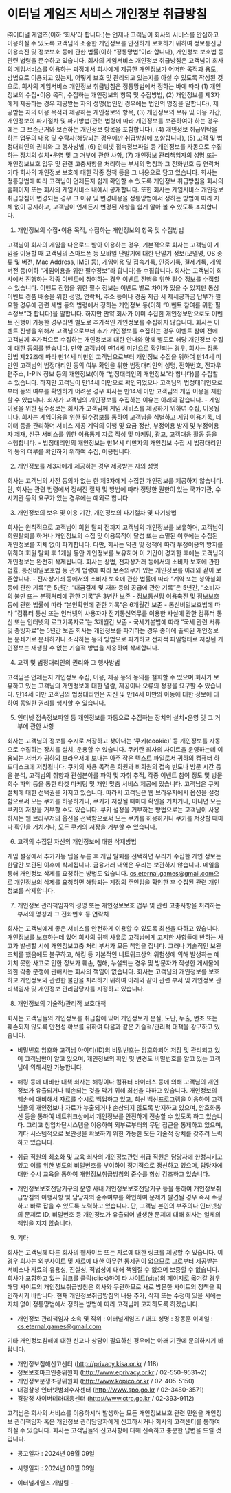 # 이터널 게임즈 서비스 개인정보 취급방침


㈜이터널 게임즈(이하 ‘회사’라 합니다.)는 언제나 고객님이 회사의 서비스를 안심하고 이용하실 수 있도록 고객님의 소중한 개인정보를 안전하게 보호하기 위하여 정보통신망 이용촉진 및 정보보호 등에 관한 법률(이하 “정통망법”이라 합니다), 개인정보 보호법 등 관련 법령을 준수하고 있습니다.
회사의 게임서비스 개인정보 취급방침은 고객님이 회사의 게임서비스를 이용하는 과정에서 회사에게 제공한 개인정보가 어떠한 목적과 용도, 방법으로 이용되고 있는지, 어떻게 보호 및 관리되고 있는지를 아실 수 있도록 작성된 것으로, 회사의 게임서비스 개인정보 취급방침은 정통망법에서 정하는 바에 따라 (1) 개인정보의 수집•이용 목적, 수집하는 개인정보의 항목 및 수집방법, (2) 개인정보를 제3자에게 제공하는 경우 제공받는 자의 성명(법인인 경우에는 법인의 명칭을 말합니다), 제공받는 자의 이용 목적과 제공하는 개인정보의 항목, (3) 개인정보의 보유 및 이용 기간, 개인정보의 파기절차 및 파기방법(관련 법령에 따라 개인정보를 보존하여야 하는 경우에는 그 보존근거와 보존하는 개인정보 항목을 포함합니다), (4) 개인정보 취급위탁을 하는 업무의 내용 및 수탁자(해당되는 경우에만 취급방침에 포함합니다), (5) 고객 및 법정대리인의 권리와 그 행사방법, (6) 인터넷 접속정보파일 등 개인정보를 자동으로 수집하는 장치의 설치•운영 및 그 거부에 관한 사항, (7) 개인정보 관리책임자의 성명 또는 개인정보보호 업무 및 관련 고충사항을 처리하는 부서의 명칭과 그 전화번호 등 연락처 기타 회사의 개인정보 보호에 대한 각종 정책 등을 그 내용으로 담고 있습니다.
회사는 정통망법에 따라 고객님이 언제든지 쉽게 확인할 수 있도록 개인정보 취급방침을 회사의 홈페이지 또는 회사의 게임서비스 내에서 공개합니다. 또한 회사는 게임서비스 개인정보 취급방침이 변경되는 경우 그 이유 및 변경내용을 정통망법에서 정하는 방법에 따라 지체 없이 공지하고, 고객님이 언제든지 변경된 사항을 쉽게 알아 볼 수 있도록 조치합니다.


1. 개인정보의 수집•이용 목적, 수집하는 개인정보의 항목 및 수집방법

고객님이 회사의 게임을 다운로드 받아 이용하는 경우, 기본적으로 회사는 고객님이 게임을 이용할 때 고객님의 스마트폰 등 모바일 단말기에 대한 단말기 정보(모델명, OS 종류 및 버전, Mac Address, IMEI 등), 게임이용 및 접속기록, 인증기록, 결제기록, 게임버전 등(이하 “게임이용을 위한 필수정보”라 합니다)을 수집합니다. 회사는 고객님이 회사에서 진행하는 각종 이벤트에 참여하는 경우 이벤트 진행을 위한 필수 정보를 수집할 수 있습니다. 이벤트 진행을 위한 필수 정보는 이벤트 별로 차이가 있을 수 있지만 통상 이벤트 경품 배송을 위한 성명, 연락처, 주소 등이나 경품 지급 시 제세공과금 납부가 필요한 경우에 관련 세법 등의 법령에서 정하는 개인정보 등(이하 “이벤트 참여를 위한 필수정보”라 합니다)을 말합니다. 하지만 만약 회사가 이미 수집한 개인정보만으로도 이벤트 진행이 가능한 경우라면 별도로 추가적인 개인정보를 수집하지 않습니다. 회사는 이벤트 진행을 위해서 고객님으로부터 추가 개인정보를 수집하는 경우 이벤트 참여 전에 고객님께 추가적으로 수집하는 개인정보에 대한 안내와 함께 별도로 해당 개인정보 수집에 대한 동의를 받습니다. 만약 고객님이 만14세 미만으로 확인되는 경우, 회사는 정통망법 제22조에 따라 만14세 미만인 고객님으로부터 개인정보 수집을 위하여 만14세 미만인 고객님의 법정대리인 동의 여부 확인을 위한 법정대리인의 성명, 전화번호, 전자우편주소, I-PIN 정보 등의 개인정보(이하 “법정대리인의 개인정보”라 합니다)를 수집할 수 있습니다. 하지만 고객님이 만14세 미만으로 확인되었으나 고객님의 법정대리인으로부터 동의 여부를 확인하기 어려운 경우 회사는 만14세 미만 고객님의 게임 이용을 제한할 수 있습니다. 회사가 고객님의 개인정보를 수집하는 이유는 아래와 같습니다. - 게임이용을 위한 필수정보는 회사가 고객님께 게임 서비스를 제공하기 위하여 수집, 이용됩니다. 회사는 게임이용을 위한 필수정보를 통하여 고객님을 식별하고 게임 이용기록, 데이터 등을 관리하며 서비스 제공 계약의 이행 및 요금 정산, 부정이용 방지 및 부정이용자 제재, 신규 서비스를 위한 이용통계 자료 작성 및 마케팅, 광고, 고객대응 활동 등을 수행합니다. - 법정대리인의 개인정보는 만14세 미만자의 개인정보 수집 시 법정대리인의 동의 여부를 확인하기 위하여 수집, 이용됩니다.

2. 개인정보를 제3자에게 제공하는 경우 제공받는 자의 성명

회사는 고객님의 사전 동의가 없는 한 제3자에게 수집한 개인정보를 제공하지 않습니다. 단, 회사는 관련 법령에서 정해진 절차 및 방법에 따라 정당한 권한이 있는 국가기관, 수시기관 등의 요구가 있는 경우에는 예외로 합니다.

3. 개인정보의 보유 및 이용 기간, 개인정보의 파기절차 및 파기방법

회사는 원칙적으로 고객님이 회원 탈퇴 전까지 고객님의 개인정보를 보유하며, 고객님이 회원탈퇴를 하거나 개인정보의 수집 및 이용목적이 달성 또는 소멸된 이후에는 수집된 개인정보를 지체 없이 파기합니다. 다만, 회사는 약관 및 정책에 따라 부정이용의 방지를 위하여 회원 탈퇴 후 1개월 동안 개인정보를 보유하며 이 기간이 경과한 후에는 고객님의 개인정보는 완전히 삭제됩니다. 회사는 상법, 전자상거래 등에서의 소비자 보호에 관한 법률, 통신비밀보호법 등 관계 법령에 따라 보존의무가 있는 개인정보를 아래와 같이 보존합니다. - 전자상거래 등에서의 소비자 보호에 관한 법률에 따라 “계약 또는 청약철회 등에 관한 기록”은 5년간, “대금결제 및 재화 등의 공급에 관한 기록”은 5년간, “소비자의 불만 또는 분쟁처리에 관한 기록”은 3년간 보존 - 정보통신망 이용촉진 및 정보보호 등에 관한 법률에 따라 “본인확인에 관한 기록”은 6개월간 보존 - 통신비밀보호법에 따라 “컴퓨터 통신 또는 인터넷의 사용자가 전기통신역무를 이용한 사실에 관한 컴퓨터 통신 또는 인터넷의 로그기록자료”는 3개월간 보존 - 국세기본법에 따라 “국세 관련 서류 및 증빙자료”는 5년간 보존 회사는 개인정보를 파기하는 경우 종이에 출력된 개인정보는 분쇄기로 분쇄하거나 소각하는 등의 방법으로 파기하고 전자적 파일형태로 저장된 개인정보는 재생할 수 없는 기술적 방법을 사용하여 삭제합니다.

4. 고객 및 법정대리인의 권리와 그 행사방법

고객님은 언제든지 개인정보 수집, 이용, 제공 등의 동의를 철회할 수 있으며 회사가 보유하고 있는 고객님의 개인정보에 대한 열람, 제공이나 오류의 정정을 요구할 수 있습니다. 만14세 미만 고객님의 법정대리인은 자신 및 만14세 미만의 아동에 대한 정보에 대하여 동일한 권리를 행사할 수 있습니다.

5. 인터넷 접속정보파일 등 개인정보를 자동으로 수집하는 장치의 설치•운영 및 그 거부에 관한 사항

회사는 고객님의 정보를 수시로 저장하고 찾아내는 ‘쿠키(cookie)’ 등 개인정보를 자동으로 수집하는 장치를 설치, 운용할 수 있습니다. 쿠키란 회사의 사이트을 운영하는데 이용되는 서버가 귀하의 브라우저에 보내는 아주 작은 텍스트 파일로서 귀하의 컴퓨터 하드디스크에 저장됩니다. 쿠키의 사용 목적은 회원과 비회원의 접속 빈도나 방문 시간 등을 분석, 고객님의 취향과 관심분야를 파악 및 자취 추적, 각종 이벤트 참여 정도 및 방문 회수 파악 등을 통한 타겟 마케팅 및 개인 맞춤 서비스 제공에 있습니다. 고객님은 쿠키 설치에 대한 선택권을 가지고 있습니다. 따라서 고객님은 웹 브라우저에서 옵션을 설정함으로써 모든 쿠키를 허용하거나, 쿠키가 저장될 때마다 확인을 거치거나, 아니면 모든 쿠키의 저장을 거부할 수도 있습니다. 쿠키 설정을 거부하는 방법으로는 고객님이 사용하시는 웹 브라우저의 옵션을 선택함으로써 모든 쿠키를 허용하거나 쿠키를 저장할 때마다 확인을 거치거나, 모든 쿠키의 저장을 거부할 수 있습니다.

6. 고객의 수집된 자신의 개인정보에 대한 삭제방법

게임 설정에서 추가기능 텝을 누른 후 게임 탈퇴를 선택하면 우리가 수집한 개인 정보는 한달간 보관된 이후에 삭제됩니다. 금융거래 내역은 우리는 보관하지 않습니다. 메일을 통해 개인정보 삭제를 요청하는 방법도 있습니다. cs.eternal.games@gmail.com으로 개인정보의 삭제를 요청하면 해당되는 계정의 주인임을 확인한 후 수집된 관련 개인 정보를 삭제합니다.

7. 개인정보 관리책임자의 성명 또는 개인정보보호 업무 및 관련 고충사항을 처리하는 부서의 명칭과 그 전화번호 등 연락처

회사는 고객님에게 좋은 서비스를 안전하게 이용할 수 있도록 최선을 다하고 있습니다. 개인정보를 보호하는데 있어 회사의 귀책 사유로 고객님에게 고지한 사항들에 반하는 사고가 발생할 시에 개인정보고충 처리 부서가 모든 책임을 집니다. 그러나 기술적인 보완조치를 했음에도 불구하고, 해킹 등 기본적인 네트워크상의 위험성에 의해 발생하는 예기치 못한 사고로 인한 정보가 훼손, 침해, 누설되는 경우 및 방문자가 작성한 게시물에 의한 각종 분쟁에 관해서는 회사의 책임이 없습니다. 회사는 고객님의 개인정보를 보호하고 개인정보와 관련한 불만을 처리하기 위하여 아래와 같이 관련 부서 및 개인정보 관리책임자 및 개인정보 관리담당자를 지정하고 있습니다.

8. 개인정보의 기술적/관리적 보호대책

회사는 고객님들의 개인정보를 취급함에 있어 개인정보가 분실, 도난, 누출, 변조 또는 훼손되지 않도록 안전성 확보를 위하여 다음과 같은 기술적/관리적 대책을 강구하고 있습니다.

- 비밀번호 암호화
고객님 아이디(ID)의 비밀번호는 암호화되어 저장 및 관리되고 있어 고객님만이 알고 있으며, 개인정보의 확인 및 변경도 비밀번호를 알고 있는 고객님에 의해서만 가능합니다.

- 해킹 등에 대비한 대책
회사는 해킹이나 컴퓨터 바이러스 등에 의해 고객님의 개인정보가 유출되거나 훼손되는 것을 막기 위해 최선을 다하고 있습니다. 개인정보의 훼손에 대비해서 자료를 수시로 백업하고 있고, 최신 백신프로그램을 이용하여 고객님들의 개인정보나 자료가 누출되거나 손상되지 않도록 방지하고 있으며, 암호화통신 등을 통하여 네트워크상에서 개인정보를 안전하게 전송할 수 있도록 하고 있습니다. 그리고 침입차단시스템을 이용하여 외부로부터의 무단 접근을 통제하고 있으며, 기타 시스템적으로 보안성을 확보하기 위한 가능한 모든 기술적 장치를 갖추려 노력하고 있습니다.

- 취급 직원의 최소화 및 교육
회사의 개인정보관련 취급 직원은 담당자에 한정시키고 있고 이를 위한 별도의 비밀번호를 부여하여 정기적으로 갱신하고 있으며, 담당자에 대한 수시 교육을 통하여 개인정보취급방침의 준수를 항상 강조하고 있습니다.

- 개인정보보호전담기구의 운영
사내 개인정보보호전담기구 등을 통하여 개인정보취급방침의 이행사항 및 담당자의 준수여부를 확인하여 문제가 발견될 경우 즉시 수정하고 바로 잡을 수 있도록 노력하고 있습니다. 단, 고객님 본인의 부주의나 인터넷상의 문제로 ID, 비밀번호 등 개인정보가 유출되어 발생한 문제에 대해 회사는 일체의 책임을 지지 않습니다.

9. 기타

회사는 고객님께 다른 회사의 웹사이트 또는 자료에 대한 링크를 제공할 수 있습니다. 이 경우 회사는 외부사이트 및 자료에 대한 아무런 통제권이 없으므로 그로부터 제공받는 서비스나 자료의 유용성, 진실성, 적법성에 대해 책임질 수 없으며 보증할 수 없습니다. 회사가 포함하고 있는 링크를 클릭(click)하여 타 사이트(site)의 페이지로 옮겨갈 경우 해당 사이트의 개인정보취급방침은 회사와 무관하므로 새로 방문한 사이트의 정책을 확인하시기 바랍니다. 현재 개인정보취급방침의 내용 추가, 삭제 또는 수정이 있을 시에는 지체 없이 정통망법에서 정하는 방법에 따라 고객님께 고지하도록 하겠습니다.


- 개인정보 관리책임자
소속 및 직위 : 이터널게임즈 / 대표
성명 : 장동훈
이메일 : cs.eternal.games@gmail.com 

기타 개인정보침해에 대한 신고나 상담이 필요하신 경우에는 아래 기관에 문의하시기 바랍니다.

- 개인정보침해신고센터 (http://privacy.kisa.or.kr / 118)
- 정보보호마크인증위원회 (http://www.eprivacy.or.kr / 02-550-9531~2)
- 개인정보분쟁조정위원회 (http://www.kopico.or.kr / 02-405-5150)
- 대검찰청 인터넷범죄수사센터 (http://www.spo.go.kr / 02-3480-3571)
- 경찰청 사이버테러대응센터 (http://www.ctrc.go.kr / 02-393-9112)

고객님은 회사의 서비스를 이용하시며 발생하는 모든 개인정보보호 관련 민원을 개인정보 관리책임자 혹은 개인정보 관리담당자에게 신고하시거나 회사의 고객센터를 통하여 하실 수 있습니다. 회사는 고객님들의 신고사항에 대해 신속하고 충분한 답변을 드릴 것입니다.

- 공고일자 : 2024년 08월 09일
- 시행일자 : 2024년 08월 09일


- 이터널게임즈 개발팀 -
